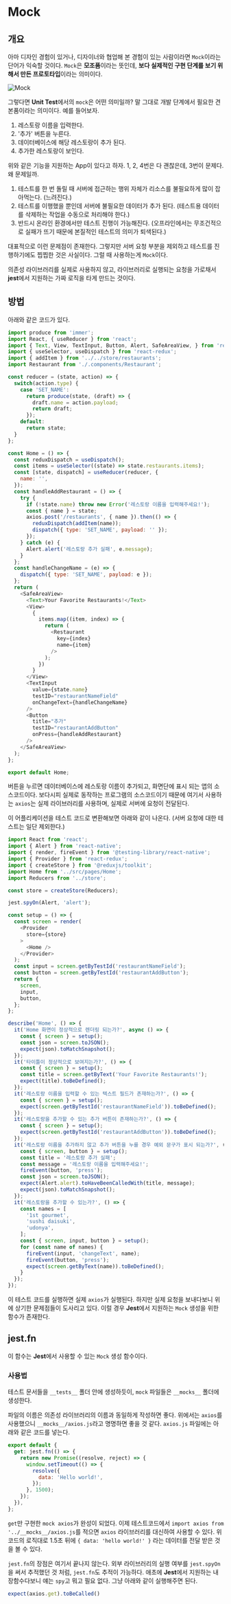 # Mock
## 개요
아마 디자인 경험이 있거나, 디자이너와 협업해 본 경험이 있는 사람이라면 ```Mock```이라는 단어가 익숙할 것이다. ```Mock```은 **모조품**이라는 뜻인데, **보다 실제적인 구현 단계를 보기 위해서 만든 프로토타입**이라는 의미이다.

![Mock](https://www.graphicpear.com/wp-content/uploads/2021/11/Stacked-Paper-Cups-Mockup-PSD.jpg)

그렇다면 **Unit Test**에서의 ```mock```은 어떤 의미일까? 말 그대로 개발 단계에서 필요한 견본품이라는 의미이다. 예를 들어보자.

1. 레스토랑 이름을 입력한다.
2. '추가' 버튼을 누른다.
3. 데이터베이스에 해당 레스토랑이 추가 된다.
4. 추가한 레스토랑이 보인다.

위와 같은 기능을 지원하는 App이 있다고 하자. 1, 2, 4번은 다 괜찮은데, 3번이 문제다. 왜 문제일까.

1. 테스트를 한 번 돌릴 때 서버에 접근하는 행위 자체가 리소스를 불필요하게 많이 잡아먹는다. (느려진다.)
2. 테스트를 이행했을 뿐인데 서버에 불필요한 데이터가 추가 된다. (테스트용 데이터를 삭제하는 작업을 수동으로 처리해야 한다.)
3. 반드시 온라인 환경에서만 테스트 진행이 가능해진다. (오프라인에서는 무조건적으로 실패가 뜨기 때문에 본질적인 테스트의 의미가 퇴색된다.)

대표적으로 이런 문제점이 존재한다. 그렇지만 서버 요청 부분을 제외하고 테스트를 진행하기에도 찝찝한 것은 사실이다. 그럴 때 사용하는게 ```Mock```이다.

의존성 라이브러리를 실제로 사용하지 않고, 라이브러리로 실행되는 요청을 가로채서 **jest**에서 지원하는 가짜 로직을 타게 만드는 것이다.
## 방법
아래와 같은 코드가 있다.
```javascript
import produce from 'immer';
import React, { useReducer } from 'react';
import { Text, View, TextInput, Button, Alert, SafeAreaView, } from 'react-native';
import { useSelector, useDispatch } from 'react-redux';
import { addItem } from '../../store/restaurants';
import Restaurant from './.components/Restaurant';

const reducer = (state, action) => {
  switch(action.type) {
    case 'SET_NAME':
      return produce(state, (draft) => {
        draft.name = action.payload;
        return draft;
      });
    default:
      return state;
  }
};

const Home = () => {
  const reduxDispatch = useDispatch();
  const items = useSelector((state) => state.restaurants.items);
  const [state, dispatch] = useReducer(reducer, {
    name: '',
  });
  const handleAddRestaurant = () => {
    try {
      if (!state.name) throw new Error('레스토랑 이름을 입력해주세요!');
      const { name } = state;
      axios.post('/restaurants', { name }).then(() => {
        reduxDispatch(addItem(name));
        dispatch({ type: 'SET_NAME', payload: '' });
      });
    } catch (e) {
      Alert.alert('레스토랑 추가 실패', e.message);
    }
  };
  const handleChangeName = (e) => {
    dispatch({ type: 'SET_NAME', payload: e });
  };
  return (
    <SafeAreaView>
      <Text>Your Favorite Restaurants!</Text>
      <View>
        {
          items.map((item, index) => {
            return (
              <Restaurant
                key={index}
                name={item}
              />
            );
          })
        }
      </View>
      <TextInput
        value={state.name}
        testID="restaurantNameField"
        onChangeText={handleChangeName}
      />
      <Button
        title="추가"
        testID="restaurantAddButton"
        onPress={handleAddRestaurant}
      />
    </SafeAreaView>
  );
};

export default Home;
```
버튼을 누르면 데이터베이스에 레스토랑 이름이 추가되고, 화면단에 표시 되는 앱의 소스코드이다. 보다시피 실제로 동작하는 프로그램의 소스코드이기 때문에 여기서 사용하는 ```axios```는 실제 라이브러리를 사용하며, 실제로 서버에 요청이 전달된다.

이 어플리케이션을 테스트 코드로 변환해보면 아래와 같이 나온다. (서버 요청에 대한 테스트는 일단 제외한다.)
```javascript
import React from 'react';
import { Alert } from 'react-native';
import { render, fireEvent } from '@testing-library/react-native';
import { Provider } from 'react-redux';
import { createStore } from '@reduxjs/toolkit';
import Home from '../src/pages/Home';
import Reducers from '../store';

const store = createStore(Reducers);

jest.spyOn(Alert, 'alert');

const setup = () => {
  const screen = render(
    <Provider
      store={store}
    >
      <Home />
    </Provider>
  );
  const input = screen.getByTestId('restaurantNameField');
  const button = screen.getByTestId('restaurantAddButton');
  return {
    screen,
    input,
    button,
  };
};

describe('Home', () => {
  it('Home 화면이 정상적으로 렌더링 되는가?', async () => {
    const { screen } = setup();
    const json = screen.toJSON();
    expect(json).toMatchSnapshot();
  });
  it('타이틀이 정상적으로 보여지는가?', () => {
    const { screen } = setup();
    const title = screen.getByText('Your Favorite Restaurants!');
    expect(title).toBeDefined();
  });
  it('레스토랑 이름을 입력할 수 있는 텍스트 필드가 존재하는가?', () => {
    const { screen } = setup();
    expect(screen.getByTestId('restaurantNameField')).toBeDefined();
  });
  it('레스토랑을 추가할 수 있는 추가 버튼이 존재하는가?', () => {
    const { screen } = setup();
    expect(screen.getByTestId('restaurantAddButton')).toBeDefined();
  });
  it('레스토랑 이름을 추가하지 않고 추가 버튼을 누를 경우 예외 문구가 표시 되는가?', () => {
    const { screen, button } = setup();
    const title = '레스토랑 추가 실패';
    const message = '레스토랑 이름을 입력해주세요!';
    fireEvent(button, 'press');
    const json = screen.toJSON();
    expect(Alert.alert).toHaveBeenCalledWith(title, message);
    expect(json).toMatchSnapshot();
  });
  it('레스토랑을 추가할 수 있는가?', () => {
    const names = [
      '1st gourmet',
      'sushi daisuki',
      'udonya',
    ];
    const { screen, input, button } = setup();
    for (const name of names) {
      fireEvent(input, 'changeText', name);
      fireEvent(button, 'press');
      expect(screen.getByText(name)).toBeDefined();
    }
  });
});
```
이 테스트 코드를 실행하면 실제 ```axios```가 실행된다. 하지만 실제 요청을 보내다보니 위에 상기한 문제점들이 도사리고 있다. 이럴 경우 **Jest**에서 지원하는 ```Mock``` 생성을 위한 함수가 존재한다.
## jest.fn
이 함수는 **Jest**에서 사용할 수 있는 ```Mock``` 생성 함수이다.
### 사용법
테스트 문서들을 ```__tests__``` 폴더 안에 생성하듯이, ```mock``` 파일들은 ```__mocks__``` 폴더에 생성한다.

파일의 이름은 의존성 라이브러리의 이름과 동일하게 작성하면 좋다. 위에서는 ```axios```를 사용했으니 ```__mocks__/axios.js```라고 명명하면 좋을 것 같다. ```axios.js``` 파일에는 아래와 같은 코드를 넣는다.
```javascript
export default {
  get: jest.fn(() => {
    return new Promise((resolve, reject) => {
      window.setTimeout(() => {
        resolve({
          data: 'Hello world!',
        });
      }, 1500);
    });
  }),
};

```
```get```만 구현한 ```mock axios```가 완성이 되었다. 이제 테스트코드에서 ```import axios from '../__mocks__/axios.js```를 적으면 ```axios``` 라이브러리를 대신하여 사용할 수 있다.
위 코드의 로직대로 1.5초 뒤에 ```{ data: 'hello world!' }``` 라는 데이터를 전달 받은 것을 볼 수 있다.

```jest.fn```의 장점은 여기서 끝나지 않는다. 외부 라이브러리의 실행 여부를 ```jest.spyOn```을 써서 추적했던 것 처럼, ```jest.fn```도 추적이 가능하다. 애초에 **Jest**에서 지원하는 내장함수다보니 얘는 ```spy```고 뭐고 필요 없다. 그냥 아래와 같이 실행해주면 된다.
```javascript
expect(axios.get).toBeCalled()
```